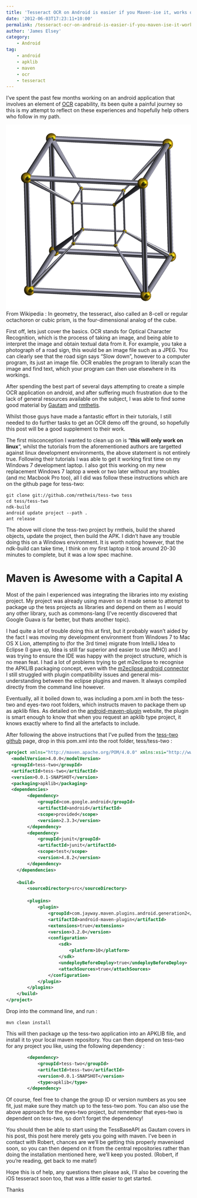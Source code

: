 ```yaml
---
title: 'Tesseract OCR on Android is easier if you Maven-ise it, works on Windows too&#8230;'
date: '2012-06-03T17:23:11+10:00'
permalink: /tesseract-ocr-on-android-is-easier-if-you-maven-ise-it-works-on-windows-too
author: 'James Elsey'
category:
    - Android
tag:
    - android
    - apklib
    - maven
    - ocr
    - tesseract
---
```

I’ve spent the past few months working on an android application that involves an element of [OCR](http://en.wikipedia.org/wiki/Optical_character_recognition "OCR") capability, its been quite a painful journey so this is my attempt to reflect on these experiences and hopefully help others who follow in my path.

![Tesseract](/assets/post_images/2012/tesseract-1.png)
From Wikipedia : In geometry, the tesseract, also called an 8-cell or regular octachoron or cubic prism, is the four-dimensional analog of the cube.

First off, lets just cover the basics. OCR stands for Optical Character Recognition, which is the process of taking an image, and being able to interpret the image and obtain textual data from it. For example, you take a photograph of a road sign, this would be an image file such as a JPEG. You can clearly see that the road sign says “Slow down”, however to a computer program, its just an image file. OCR enables the program to literally scan the image and find text, which your program can then use elsewhere in its workings.

After spending the best part of several days attempting to create a simple OCR application on android, and after suffering much frustration due to the lack of general resources available on the subject, I was able to find some good material by [Gautam](http://gaut.am/making-an-ocr-android-app-using-tesseract/ "Gautam") and [rmthetis](https://github.com/rmtheis/android-ocr "rmtheis").

Whilst those guys have made a fantastic effort in their tutorials, I still needed to do further tasks to get an OCR demo off the ground, so hopefully this post will be a good supplement to their work.

The first misconception I wanted to clean up on is “**this will only work on linux**“, whilst the tutorials from the aforementioned authors are targetted against linux development environments, the above statement is not entirely true. Following their tutorials I was able to get it working first time on my Windows 7 development laptop. I also got this working on my new replacement Windows 7 laptop a week or two later without any troubles (and mc Macbook Pro too), all I did was follow these instructions which are on the github page for tess-two:

```
git clone git://github.com/rmtheis/tess-two tess
cd tess/tess-two
ndk-build
android update project --path . 
ant release
```

The above will clone the tess-two project by rmtheis, build the shared objects, update the project, then build the APK. I didn’t have any trouble doing this on a Windows environment. It is worth noting however, that the ndk-build can take time, I think on my first laptop it took around 20-30 minutes to complete, but it was a low spec machine.

Maven is Awesome with a Capital A
=================================

Most of the pain I experienced was integrating the libraries into my existing project. My project was already using maven so it made sense to attempt to package up the tess projects as libraries and depend on them as I would any other library, such as commons-lang (I’ve recently discovered that Google Guava is far better, but thats another topic).

I had quite a lot of trouble doing this at first, but it probably wasn’t aided by the fact I was moving my development environment from Windows 7 to Mac OS X Lion, attempting to (for the 3rd time) migrate from IntelliJ Idea to Eclipse (I gave up, Idea is still far superior and easier to use IMHO) and I was trying to ensure the IDE was happy with the project structure, which is no mean feat. I had a lot of problems trying to get m2eclipse to recognise the APKLIB packaging concept, even with the [m2eclipse android connector](http://rgladwell.github.com/m2e-android/ "m2e-android") I still struggled with plugin compatibility issues and general mis-understanding between the eclipse plugins and maven. It always compiled directly from the command line however.

Eventually, all it boiled down to, was including a pom.xml in both the tess-two and eyes-two root folders, which instructs maven to package them up as apklib files. As detailed on the [android-maven-plugin](http://code.google.com/p/maven-android-plugin/ "maven-android-plugin") website, the plugin is smart enough to know that when you request an apklib type project, it knows exactly where to find all the artefacts to include.

After following the above instructions that I’ve pulled from the [tess-two github](https://github.com/rmtheis/tess-two "tess-two github") page, drop in this pom.xml into the root folder, tess/tess-two :

```xml
<project xmlns="http://maven.apache.org/POM/4.0.0" xmlns:xsi="http://www.w3.org/2001/XMLSchema-instance" xsi:schemaLocation="http://maven.apache.org/POM/4.0.0 http://maven.apache.org/xsd/maven-4.0.0.xsd">
  <modelVersion>4.0.0</modelVersion>
  <groupId>tess-two</groupId>
  <artifactId>tess-two</artifactId>
  <version>0.0.1-SNAPSHOT</version>
  <packaging>apklib</packaging>
  <dependencies>
        <dependency>
            <groupId>com.google.android</groupId>
            <artifactId>android</artifactId>
            <scope>provided</scope>
            <version>2.3.3</version>
        </dependency>
        <dependency>
            <groupId>junit</groupId>
            <artifactId>junit</artifactId>
            <scope>test</scope>
            <version>4.8.2</version>
        </dependency>
    </dependencies>

    <build> 
        <sourceDirectory>src</sourceDirectory>
        
        <plugins>
            <plugin>
                <groupId>com.jayway.maven.plugins.android.generation2</groupId>
                <artifactId>android-maven-plugin</artifactId>
                <extensions>true</extensions>
                <version>3.2.0</version>
                <configuration>
                    <sdk>
                        <platform>10</platform>
                    </sdk>
                    <undeployBeforeDeploy>true</undeployBeforeDeploy>
                    <attachSources>true</attachSources>
                </configuration>
            </plugin>
        </plugins>
    </build>
</project>
```

Drop into the command line, and run :

```
mvn clean install
```

This will then package up the tess-two application into an APKLIB file, and install it to your local maven repository. You can then depend on tess-two for any project you like, using the following dependency :

```xml
        <dependency>
            <groupId>tess-two</groupId>
            <artifactId>tess-two</artifactId>
            <version>0.0.1-SNAPSHOT</version>
            <type>apklib</type>
        </dependency>
```

Of course, feel free to change the group ID or version numbers as you see fit, just make sure they match up to the tess-two pom. You can also use the above approach for the eyes-two project, but remember that eyes-two is dependent on tess-two, so don’t forget the dependency!

You should then be able to start using the TessBaseAPI as Gautam covers in his post, this post here merely gets you going with maven. I’ve been in contact with Robert, chances are we’ll be getting this properly mavenised soon, so you can then depend on it from the central repositories rather than doing the installation mentioned here, we’ll keep you posted. (Robert, if you’re reading, get back to me mate!)

Hope this is of help, any questions then please ask, I’ll also be covering the iOS tesseract soon too, that was a little easier to get started.

Thanks